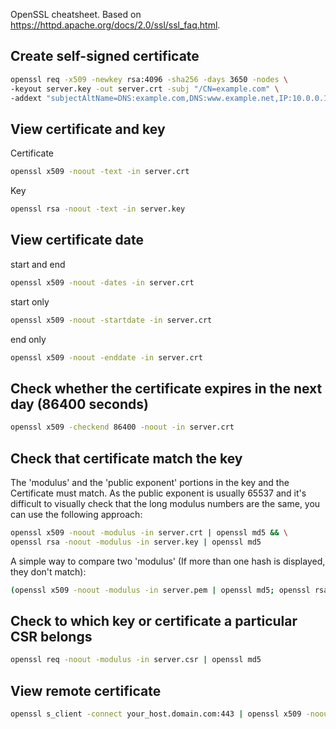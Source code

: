 OpenSSL cheatsheet. Based on https://httpd.apache.org/docs/2.0/ssl/ssl_faq.html.

## Create self-signed certificate
```sh
openssl req -x509 -newkey rsa:4096 -sha256 -days 3650 -nodes \
-keyout server.key -out server.crt -subj "/CN=example.com" \
-addext "subjectAltName=DNS:example.com,DNS:www.example.net,IP:10.0.0.1"
```

## View certificate and key
Certificate
```sh
openssl x509 -noout -text -in server.crt
```
Key
```sh
openssl rsa -noout -text -in server.key
```

## View certificate date
start and end
```sh
openssl x509 -noout -dates -in server.crt
```
start only
```sh
openssl x509 -noout -startdate -in server.crt
```
end only
```sh
openssl x509 -noout -enddate -in server.crt
```

## Check whether the certificate expires in the next day (86400 seconds)
```sh
openssl x509 -checkend 86400 -noout -in server.crt
```

## Check that certificate match the key
The 'modulus' and the 'public exponent' portions in the key and the Certificate must match. As the public exponent is usually 65537 and it's difficult to visually check that the long modulus numbers are the same, you can use the following approach:
```sh
openssl x509 -noout -modulus -in server.crt | openssl md5 && \
openssl rsa -noout -modulus -in server.key | openssl md5
```


A simple way to compare two 'modulus' (If more than one hash is displayed, they don't match):
```sh
(openssl x509 -noout -modulus -in server.pem | openssl md5; openssl rsa -noout -modulus -in server.key | openssl md5) | uniq
```

## Check to which key or certificate a particular CSR belongs
```sh
openssl req -noout -modulus -in server.csr | openssl md5
```

## View remote certificate
```sh
openssl s_client -connect your_host.domain.com:443 | openssl x509 -noout -text
```
